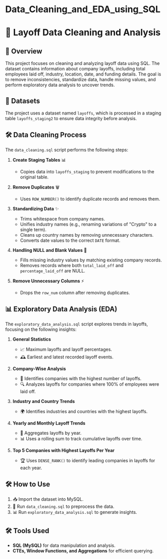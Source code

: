 # Data_Cleaning_and_EDA_using_SQL
# 🚀 Layoff Data Cleaning and Analysis

## 📌 Overview
This project focuses on cleaning and analyzing layoff data using SQL. The dataset contains information about company layoffs, including total employees laid off, industry, location, date, and funding details. The goal is to remove inconsistencies, standardize data, handle missing values, and perform exploratory data analysis to uncover trends.

## 📂 Datasets
The project uses a dataset named `layoffs`, which is processed in a staging table `layoffs_staging2` to ensure data integrity before analysis.

## 🛠 Data Cleaning Process
The `data_cleaning.sql` script performs the following steps:

1. **Create Staging Tables** 📊  
   - Copies data into `layoffs_staging` to prevent modifications to the original table.
   
2. **Remove Duplicates** 🗑  
   - Uses `ROW_NUMBER()` to identify duplicate records and removes them.

3. **Standardizing Data** ✨  
   - Trims whitespace from company names.
   - Unifies industry names (e.g., renaming variations of "Crypto" to a single term).
   - Cleans up country names by removing unnecessary characters.
   - Converts date values to the correct `DATE` format.

4. **Handling NULL and Blank Values** 📝  
   - Fills missing industry values by matching existing company records.
   - Removes records where both `total_laid_off` and `percentage_laid_off` are NULL.

5. **Remove Unnecessary Columns** ⚡  
   - Drops the `row_num` column after removing duplicates.

## 📊 Exploratory Data Analysis (EDA)
The `exploratory_data_analysis.sql` script explores trends in layoffs, focusing on the following insights:

1. **General Statistics**
   - 📈 Maximum layoffs and layoff percentages.
   - 🕰 Earliest and latest recorded layoff events.

2. **Company-Wise Analysis**
   - 🏢 Identifies companies with the highest number of layoffs.
   - 🔍 Analyzes layoffs for companies where 100% of employees were laid off.

3. **Industry and Country Trends**
   - 🌍 Identifies industries and countries with the highest layoffs.

4. **Yearly and Monthly Layoff Trends**
   - 📆 Aggregates layoffs by year.
   - 📊 Uses a rolling sum to track cumulative layoffs over time.

5. **Top 5 Companies with Highest Layoffs Per Year**
   - 🏆 Uses `DENSE_RANK()` to identify leading companies in layoffs for each year.

## 🛠 How to Use
1. 📥 Import the dataset into MySQL.
2. 🔧 Run `data_cleaning.sql` to preprocess the data.
3. 📊 Run `exploratory_data_analysis.sql` to generate insights.

## 🛠 Tools Used
- **SQL (MySQL)** for data manipulation and analysis.
- **CTEs, Window Functions, and Aggregations** for efficient querying.



